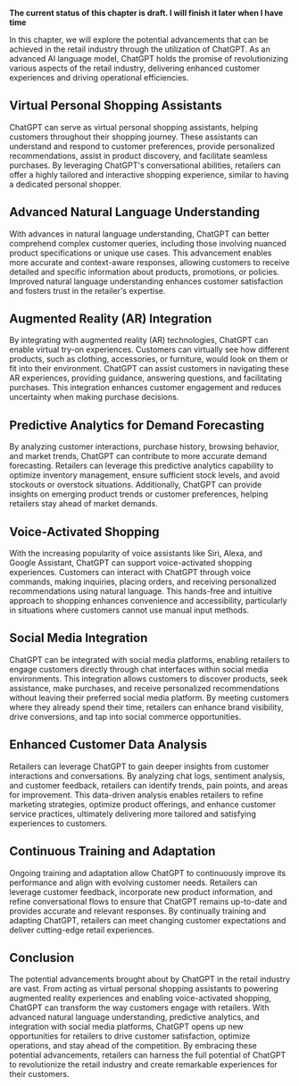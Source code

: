 **The current status of this chapter is draft. I will finish it later when I have time**

In this chapter, we will explore the potential advancements that can be achieved in the retail industry through the utilization of ChatGPT. As an advanced AI language model, ChatGPT holds the promise of revolutionizing various aspects of the retail industry, delivering enhanced customer experiences and driving operational efficiencies.

Virtual Personal Shopping Assistants
------------------------------------

ChatGPT can serve as virtual personal shopping assistants, helping customers throughout their shopping journey. These assistants can understand and respond to customer preferences, provide personalized recommendations, assist in product discovery, and facilitate seamless purchases. By leveraging ChatGPT's conversational abilities, retailers can offer a highly tailored and interactive shopping experience, similar to having a dedicated personal shopper.

Advanced Natural Language Understanding
---------------------------------------

With advances in natural language understanding, ChatGPT can better comprehend complex customer queries, including those involving nuanced product specifications or unique use cases. This advancement enables more accurate and context-aware responses, allowing customers to receive detailed and specific information about products, promotions, or policies. Improved natural language understanding enhances customer satisfaction and fosters trust in the retailer's expertise.

Augmented Reality (AR) Integration
----------------------------------

By integrating with augmented reality (AR) technologies, ChatGPT can enable virtual try-on experiences. Customers can virtually see how different products, such as clothing, accessories, or furniture, would look on them or fit into their environment. ChatGPT can assist customers in navigating these AR experiences, providing guidance, answering questions, and facilitating purchases. This integration enhances customer engagement and reduces uncertainty when making purchase decisions.

Predictive Analytics for Demand Forecasting
-------------------------------------------

By analyzing customer interactions, purchase history, browsing behavior, and market trends, ChatGPT can contribute to more accurate demand forecasting. Retailers can leverage this predictive analytics capability to optimize inventory management, ensure sufficient stock levels, and avoid stockouts or overstock situations. Additionally, ChatGPT can provide insights on emerging product trends or customer preferences, helping retailers stay ahead of market demands.

Voice-Activated Shopping
------------------------

With the increasing popularity of voice assistants like Siri, Alexa, and Google Assistant, ChatGPT can support voice-activated shopping experiences. Customers can interact with ChatGPT through voice commands, making inquiries, placing orders, and receiving personalized recommendations using natural language. This hands-free and intuitive approach to shopping enhances convenience and accessibility, particularly in situations where customers cannot use manual input methods.

Social Media Integration
------------------------

ChatGPT can be integrated with social media platforms, enabling retailers to engage customers directly through chat interfaces within social media environments. This integration allows customers to discover products, seek assistance, make purchases, and receive personalized recommendations without leaving their preferred social media platform. By meeting customers where they already spend their time, retailers can enhance brand visibility, drive conversions, and tap into social commerce opportunities.

Enhanced Customer Data Analysis
-------------------------------

Retailers can leverage ChatGPT to gain deeper insights from customer interactions and conversations. By analyzing chat logs, sentiment analysis, and customer feedback, retailers can identify trends, pain points, and areas for improvement. This data-driven analysis enables retailers to refine marketing strategies, optimize product offerings, and enhance customer service practices, ultimately delivering more tailored and satisfying experiences to customers.

Continuous Training and Adaptation
----------------------------------

Ongoing training and adaptation allow ChatGPT to continuously improve its performance and align with evolving customer needs. Retailers can leverage customer feedback, incorporate new product information, and refine conversational flows to ensure that ChatGPT remains up-to-date and provides accurate and relevant responses. By continually training and adapting ChatGPT, retailers can meet changing customer expectations and deliver cutting-edge retail experiences.

Conclusion
----------

The potential advancements brought about by ChatGPT in the retail industry are vast. From acting as virtual personal shopping assistants to powering augmented reality experiences and enabling voice-activated shopping, ChatGPT can transform the way customers engage with retailers. With advanced natural language understanding, predictive analytics, and integration with social media platforms, ChatGPT opens up new opportunities for retailers to drive customer satisfaction, optimize operations, and stay ahead of the competition. By embracing these potential advancements, retailers can harness the full potential of ChatGPT to revolutionize the retail industry and create remarkable experiences for their customers.
